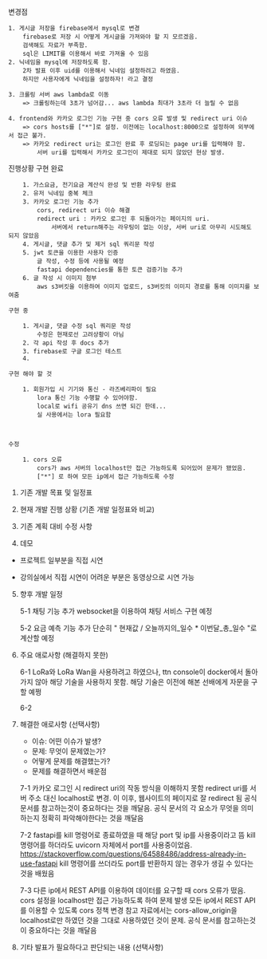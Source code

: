 변경점

	1. 게시글 저장을 firebase에서 mysql로 변경
		firebase로 저장 시 어떻게 게시글을 가져와야 할 지 모르겠음.
		검색해도 자료가 부족함.
		sql은 LIMIT를 이용해서 바로 가져올 수 있음
	2. 닉네임을 mysql에 저장하도록 함.
		2차 발표 이후 uid를 이용해서 닉네임 설정하려고 하였음.
		하지만 사용자에게 닉네임을 설정하자! 라고 결정

	3. 크롤링 서버 aws lambda로 이동
		=> 크롤링하는데 3초가 넘어감... aws lambda 최대가 3초라 더 늘릴 수 없음

	4. frontend와 카카오 로그인 기능 구현 중 cors 오류 발생 및 redirect uri 이슈
		=> cors hosts를 ["*"]로 설정. 이전에는 localhost:8000으로 설정하여 외부에서 접근 불가.
		=> 카카오 redirect uri는 로그인 완료 후 로딩되는 page uri를 입력해야 함.
			서버 uri를 입력해서 카카오 로그인이 제대로 되지 않았던 현상 발생.
	
진행상황
	구현 완료

		1. 가스요금, 전기요금 계산식 완성 및 반환 라우팅 완료
		2. 유저 닉네임 중복 체크
		3. 카카오 로그인 기능 추가
			cors, redirect uri 이슈 해결
			redirect uri : 카카오 로그인 후 되돌아가는 페이지의 uri.
				서버에서 return해주는 라우팅이 없는 이상, 서버 uri로 아무리 시도해도 되지 않았음
		4. 게시글, 댓글 추가 및 제거 sql 쿼리문 작성
		5. jwt 토큰을 이용한 사용자 인증
			글 작성, 수정 등에 사용될 예정
			fastapi dependencies를 통한 토큰 검증기능 추가
		6. 글 작성 시 이미지 첨부
			aws s3버킷을 이용하여 이미지 업로드, s3버킷의 이미지 경로를 통해 이미지를 보여줌
		
	구현 중

		1. 게시글, 댓글 수정 sql 쿼리문 작성
			수정은 현재로선 고려상황이 아님
		2. 각 api 작성 후 docs 추가
        3. firebase로 구글 로그인 테스트
		4. 
		
	구현 해야 할 것

		1. 회원가입 시 기기와 통신 - 라즈베리파이 필요
			lora 통신 기능 수행할 수 있어야함.
			local로 wifi 공유기 dns 쓰면 되긴 한데...
			실 사용에서는 lora 필요함

		

	수정

		1. cors 오류
			cors가 aws 서버의 localhost만 접근 가능하도록 되어있어 문제가 됐었음.
			["*"] 로 하여 모든 ip에서 접근 가능하도록 수정


1. 기존 개발 목표 및 일정표

2. 현재 개발 진행 상황 (기존 개발 일정표와 비교)

3. 기존 계획 대비 수정 사항

4. 데모

 - 프로젝트 일부분을 직접 시연 

 - 강의실에서 직접 시연이 어려운 부분은 동영상으로 시연 가능

5. 향후 개발 일정

	5-1
		채팅 기능 추가
			websocket을 이용하여 채팅 서비스 구현 예정
	
	5-2
		요금 예측 기능 추가
			단순히 " 현재값 / 오늘까지의_일수 * 이번달_총_일수 "로 계산할 예정

6. 주요 애로사항 (해결하지 못한)

	6-1
		LoRa와 LoRa Wan을 사용하려고 하였으나, ttn console이 docker에서 돌아가지 않아 해당 기술을 사용하지 못함.
		해당 기술은 이전에 해본 선배에게 자문을 구할 예쩡

	6-2
		

7. 해결한 애로사항 (선택사항)

    - 이슈: 어떤 이슈가 발생?
    - 문제: 무엇이 문제였는가?
    - 어떻게 문제를 해결했는가?
    - 문제를 해결하면서 배운점

	7-1
		카카오 로그인 시 
		redirect uri의 작동 방식을 이해하지 못함
		redirect uri를 서버 주소 대신 localhost로 변경. 이 이후, 웹사이트의 페이지로 잘 redirect 됨
		공식 문서를 참고하는것이 중요하다는 것을 깨달음. 공식 문서의 각 요소가 무엇을 의미하는지 정확히 파악해야한다는 것을 깨달음
		
	7-2
		fastapi를 kill 명령어로 종료하였을 때 해당 port 및 ip를 사용중이라고 뜸
		kill 명령어를 하더라도 uvicorn 자체에서 port를 사용중이었음.
		https://stackoverflow.com/questions/64588486/address-already-in-use-fastapi
		kill 명령어를 쓰더라도 port를 반환하지 않는 경우가 생길 수 있다는 것을 배웠음

	7-3
		다른 ip에서 REST API를 이용하여 데이터를 요구할 때 cors 오류가 떴음. 
		cors 설정을 localhost만 접근 가능하도록 하여 문제 발생
		모든 ip에서 REST API를 이용할 수 있도록 cors 정책 변경
		참고 자료에서는 cors-allow_origin을 localhost로만 하였던 것을 그대로 사용하였던 것이 문제. 공식 문서를 참고하는것이 중요하다는 것을 깨달음

8. 기타 발표가 필요하다고 판단되는 내용 (선택사항)

